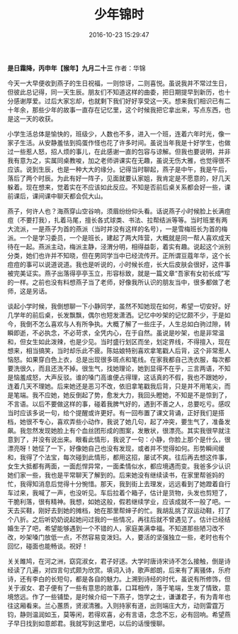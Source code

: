 ﻿---
title: 少年锦时
date: 2016-10-23 15:29:47
category: ["流年"]
tags: ["流年"]
---

**是日霜降，丙申年【猴年】九月二十三**
作者：华锦
<!--more-->
今天一大早便收到燕子的生日祝福，一则惊讶，二则喜悦。虽说我并不常过生日，但彼此总记得，同一天生辰。朋友们不知道这样的曲委，把日期提早到新历，也十分感谢厚爱。过后大家忘却，也就剩下我们好好享受这一天。想来我们相识已有二十年余，那些少年的故事一直存在记忆里，这个时候我把它拿出来，写点东西，也是这一天的收获。

小学生活总体是愉快的，班级少，人数也不多，进入一个班，连着六年时光，像一家子生活。从安静羞怯到捣蛋作怪也花了许多时间。虽说当年我是十好学生，也做过一些惹人怒，招人烦的事儿，在此感谢一直的包容与谅解。但我也要说明，并非我有意为之，实属同桌教唆，加之老师讲课实在无趣，虽说无伤大雅，也觉得很不应该。说到生辰，也是一种大大的缘分。记得当时聊起，燕子是中午，我是午后，落后了两个时辰。为此有好一阵子，见面就要认家姐，我肯定是不愿意的，好几天躲着。现在想来，觉着实在不应该如此反应。不知是否前后桌关系都会好一些，课前课后，课间课中聊天都会侃大山。

燕子，何许人也？海燕穿山空谷响，须眉纷纷仰头看。话说燕子小时候脸上长满痘痘（不要打我），扎着马尾，擅长各式球类、书法、拉帮结派等等。当时班里有两大流派，一是燕子为首的燕派（当时并没有这样的名号），一是雪梅班长为首的梅派。一个是学习委员，一个是班长，建起了两大阵营，大概就是同一帮人喜欢成天待在一起。燕派主动，梅派主静，泾渭分明，相得益彰，着实有趣。说起这个派别分类，她们也许并不知晓，但在男同学当中已经流传开。正所谓豆蔻年华，这个长痘痘的事可以说道说道。我也是听说的，小时候长痘，长大后皮肤会很好，这件事被完美证实。燕子出落得亭亭玉立，形容标致，就是一篇文章“吾家有女初长成”写的一样。之前也没有料想燕子当了老师，好像我所认识的朋友当中，很多都做了老师，这是另话。

谈起小学时候，我倒想聊一下小静同学，虽然不知她现在如何，希望一切安好。好几学年的前后桌，长发飘飘，偶尔也短发潇洒。记忆中吵架的记忆颇不少，于是如今，我倒不怎么喜欢与人有所争执。大概了解了一些庄子，人生总如白驹过隙，转瞬即逝，不必执念，不必苛求，全凭内心，在于自然。虽说是吵架，也是非常温和，但女生如此泼辣，也是少见。当时盛行划区而坐，划定界线，不得擅入，现在想来，相当搞笑，当时却乐此不疲。陈姑娘特别喜欢拿笔戳人后背，这个非常惹人恼怒。如果穿白色上衣，总是出现很多斑点和笔线。在家我都自己洗衣服，每次都要洗很久，而且还洗不掉。很生气，找她理论，她到显得不在乎，三言两语，不知是恼羞成怒，大声反驳。谁的嗓门高谁便占得理，这话真的不假，我也不跟她吵，连着几天不理她。后来她还是恶习不改，依旧拿笔戳我后背，只是并不用笔尖，而是笔端。我不应她，她反倒起了势，愈发大力，我回头瞪她，不知是不是惊到了，不言语。以后不要做这样的事，碰着我脾气好的，遇到不善之人，总要吃亏。感叹当时应该多说一句，给个提醒或许更好。有一回布置了课文背诵，正好我们是搭档，她很不专心，喜欢弄些小动作，我说了她几句，起了冲突，要生气了，准备发飙。我忽然发现她脸上有个血丝团形成的图案，发散状，很漂亮。其实我很早就注意到了，并没有说出来。眼看此情形，我说了一句：小静，你脸上那个是什么，很漂亮呀！她怔了一下，好像她自己也没有发现，或者并不觉得如何。形势瞬间缓和，我得了个法宝，每次碰到此情形，都用这招，屡试不爽。往后再去想这件事，女生大抵都有两面，一面彪悍异常，一面柔情似水，都应境遇而变。我爸多少认识她们家一些，我也是平常聊天了解到的。后来她没有继续读书，在家里帮爸妈的忙，我得知消息后觉得十分惋惜。那天，我到街上去理发，远远看到了她蹬着自行车过来，我喊了一声，也没听见。车后拉着个箱子，估计是货物，头发也剪短了，干脆利落，很有精神。我想，如她这般，假若继续学业，应该成就不一般了吧。一天去买鞋，刚好去到她的摊档，她在那里帮婶子的忙。我胡乱挑了双运动鞋，打了个八折。之后听奶奶说起她问过我的一些情况，再往后就不曾遇见了。估计已经结婚生子了吧，希望能够遇到一个不错的人，家庭美满幸福。不知道那些陋习改不改，吵架嗓门放低一点，不然容易变泼妇。人，要活的坚强独立一些，老时也有个回忆，碰面也能畅谈。祝好！

关关雎鸠，在河之洲，窈窕淑女，君子好逑。大学时唐诗宋诗不怎么接触，倒是诗经读了几遍，对四言句式颇为欣赏。填词入诗，歌声郎朗，后来有了离骚体，乐府诗，还有李白的长短句，都是各自的魅力。上溯到诗经的时代，虽说有所修饰，但关于淑女、君子便有了一些有意思的故事，口耳相传，落于笔端，生发了情致，意境悠远。作了一些铺垫，是时候介绍一下燕子，饱学之士，谦谦君子，有为青年也往这厢看来。兰心蕙质，贤淑清雅。入则持家有道，出则端庄大方，动则雷霆万钧，静则温润如玉，莫等闲，若得欢喜，必有言语，念念不忘，必有回响。希望燕子早日找到如意郎君。我就写到这里吧，以后的话慢慢聊。